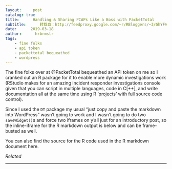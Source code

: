 ```yaml
---
layout:     post
catalog: true
title:      Handling & Sharing PCAPs Like a Boss with PacketTotal
subtitle:      转载自：http://feedproxy.google.com/~r/RBloggers/~3/GhYFVkZKvm4/
date:      2019-03-18
author:      hrbrmstr
tags:
    - fine folks
    - api token
    - packettotal bequeathed
    - wordpress
---
```






The fine folks over at @PacketTotal bequeathed an API token on me so I cranked out an R package for it to enable more dynamic investigations work (RStudio makes for an amazing incident responder investigations console given that you can script in multiple languages, code in C[++], and write documentation all at the same time using R ‘projects’ with full source code control).

Since I used the `DT` package my usual “just copy and paste the markdown into WordPress” wasn’t going to work and I wasn’t going to do two `saveWidget()`s and force two iframes on y’all just for an introductory post, so the inline-iframe for the R markdown output is below and can be frame-busted as well.

You can also find the source for the R code used in the R markdown document here.




*Related*








---
